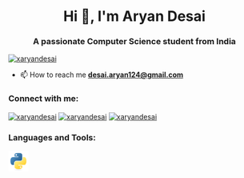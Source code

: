<h1 align="center">Hi 👋, I'm Aryan Desai</h1>
<h3 align="center">A passionate Computer Science student from India</h3>

<p align="left"> <a href="https://twitter.com/xaryandesai" target="blank"><img src="https://img.shields.io/twitter/follow/xaryandesai?logo=twitter&style=for-the-badge" alt="xaryandesai" /></a> </p>

- 📫 How to reach me **desai.aryan124@gmail.com**

<h3 align="left">Connect with me:</h3>
<p align="left">
<a href="https://twitter.com/xaryandesai" target="blank"><img align="center" src="https://raw.githubusercontent.com/rahuldkjain/github-profile-readme-generator/master/src/images/icons/Social/twitter.svg" alt="xaryandesai" height="30" width="40" /></a>
<a href="https://linkedin.com/in/xaryandesai" target="blank"><img align="center" src="https://raw.githubusercontent.com/rahuldkjain/github-profile-readme-generator/master/src/images/icons/Social/linked-in-alt.svg" alt="xaryandesai" height="30" width="40" /></a>
<a href="https://instagram.com/xaryandesai" target="blank"><img align="center" src="https://raw.githubusercontent.com/rahuldkjain/github-profile-readme-generator/master/src/images/icons/Social/instagram.svg" alt="xaryandesai" height="30" width="40" /></a>
</p>

<h3 align="left">Languages and Tools:</h3>
<p align="left"> <a href="https://www.python.org" target="_blank" rel="noreferrer"> <img src="https://raw.githubusercontent.com/devicons/devicon/master/icons/python/python-original.svg" alt="python" width="40" height="40"/> </a> </p>
